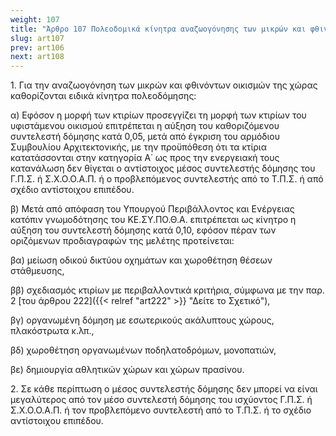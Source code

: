 ```yaml
---
weight: 107
title: "Άρθρο 107 Πολεοδομικά κίνητρα αναζωογόνησης των μικρών και φθινόντων οικισμών"
slug: art107
prev: art106
next: art108
---
```


1\. Για την αναζωογόνηση των μικρών και φθινόντων οικισμών της χώρας καθορίζονται ειδικά κίνητρα πολεοδόμησης:

α) Εφόσον η μορφή των κτιρίων προσεγγίζει τη μορφή των κτιρίων του υφιστάμενου οικισμού επιτρέπεται η αύξηση του καθοριζόμενου συντελεστή δόμησης κατά 0,05, μετά από έγκριση του αρμόδιου Συμβουλίου Αρχιτεκτονικής, με την προϋπόθεση ότι τα κτίρια κατατάσσονται στην κατηγορία Α΄ ως προς την ενεργειακή τους κατανάλωση δεν θίγεται ο αντίστοιχος μέσος συντελεστής δόμησης του Γ.Π.Σ. ή Σ.Χ.Ο.Ο.Α.Π. ή ο προβλεπόμενος συντελεστής από το Τ.Π.Σ. ή από σχέδιο αντίστοιχου επιπέδου.

β) Μετά από απόφαση του Υπουργού Περιβάλλοντος και Ενέργειας κατόπιν γνωμοδότησης του ΚΕ.ΣΥ.ΠΟ.Θ.Α. επιτρέπεται ως κίνητρο η αύξηση του συντελεστή δόμησης κατά 0,10, εφόσον πέραν των οριζόμενων προδιαγραφών της μελέτης προτείνεται:

βα) μείωση οδικού δικτύου οχημάτων και χωροθέτηση θέσεων στάθμευσης,

ββ) σχεδιασμός κτιρίων με περιβαλλοντικά κριτήρια, σύμφωνα με την παρ. 2 [του άρθρου 222]({{< relref "art222" >}} "Δείτε το Σχετικό"),

βγ) οργανωμένη δόμηση με εσωτερικούς ακάλυπτους χώρους, πλακόστρωτα κ.λπ.,

βδ) χωροθέτηση οργανωμένων ποδηλατοδρόμων, μονοπατιών,

βε) δημιουργία αθλητικών χώρων και χώρων πρασίνου.

2\. Σε κάθε περίπτωση ο μέσος συντελεστής δόμησης δεν μπορεί να είναι μεγαλύτερος από τον μέσο συντελεστή δόμησης του ισχύοντος Γ.Π.Σ. ή Σ.Χ.Ο.Ο.Α.Π. ή τον προβλεπόμενο συντελεστή από το Τ.Π.Σ. ή το σχέδιο αντίστοιχου επιπέδου.



